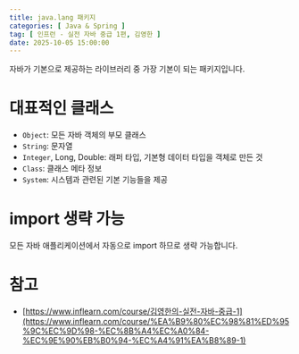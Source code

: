 ```yaml
---
title: java.lang 패키지
categories: [ Java & Spring ]
tag: [ 인프런 - 실전 자바 중급 1편, 김영한 ]
date: 2025-10-05 15:00:00
---
```


자바가 기본으로 제공하는 라이브러리 중 가장 기본이 되는 패키지입니다.

# 대표적인 클래스

- `Object`: 모든 자바 객체의 부모 클래스
- `String`: 문자열
- `Integer`, Long, Double: 래퍼 타입, 기본형 데이터 타입을 객체로 만든 것
- `Class`: 클래스 메타 정보
- `System`: 시스템과 관련된 기본 기능들을 제공

# import 생략 가능

모든 자바 애플리케이션에서 자동으로 import 하므로 생략 가능합니다.

# 참고

- [https://www.inflearn.com/course/김영한의-실전-자바-중급-1](https://www.inflearn.com/course/%EA%B9%80%EC%98%81%ED%95%9C%EC%9D%98-%EC%8B%A4%EC%A0%84-%EC%9E%90%EB%B0%94-%EC%A4%91%EA%B8%89-1)
